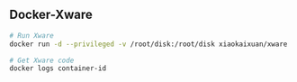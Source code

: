 ## Docker-Xware
```bash
# Run Xware
docker run -d --privileged -v /root/disk:/root/disk xiaokaixuan/xware

# Get Xware code
docker logs container-id
```
